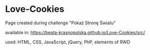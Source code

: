 # Love-Cookies
Page created during challenge "Pokaż Stronę Światu"

available in: https://beata-krasnopolska.github.io/Love-Cookies/src/

used: HTML, CSS, JavaScript, jQuery, PhP, elements of RWD
